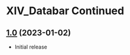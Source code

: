 # XIV_Databar Continued

## [1.0](https://github.com/Kozoaku/XIV_Databar/tree/v1.0) (2023-01-02)

- Initial release
